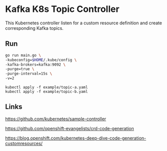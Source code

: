 # Kafka K8s Topic Controller

This Kubernetes controller listen for a custom resource definition and create corresponding Kafka topics.

## Run

```bash
go run main.go \
-kubeconfig=$HOME/.kube/config \
-kafka-brokers=kafka:9092 \
-purge=true \
-purge-interval=15s \
-v=2
```

```
kubectl apply -f example/topic-a.yaml
kubectl apply -f example/topic-b.yaml
```

## Links

https://github.com/kubernetes/sample-controller

https://github.com/openshift-evangelists/crd-code-generation

https://blog.openshift.com/kubernetes-deep-dive-code-generation-customresources/
